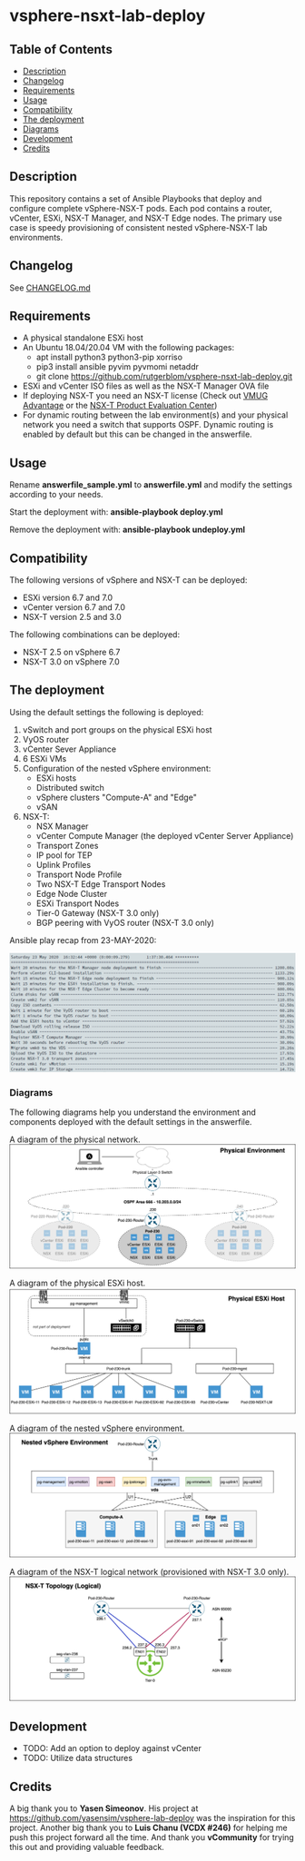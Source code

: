 # vsphere-nsxt-lab-deploy

## Table of Contents

* [Description](#Description)
* [Changelog](#Changelog)
* [Requirements](#Requirements)
* [Usage](#Usage)
* [Compatibility](#Compatibility)
* [The deployment](#The-deployment)
* [Diagrams](#Diagrams)
* [Development](#Development)
* [Credits](#Credits)

## Description

This repository contains a set of Ansible Playbooks that deploy and configure complete vSphere-NSX-T pods. Each pod contains a router, vCenter, ESXi, NSX-T Manager, and NSX-T Edge nodes. The primary use case is speedy provisioning of consistent nested vSphere-NSX-T lab environments.

## Changelog

See [CHANGELOG.md](CHANGELOG.md)

## Requirements

* A physical standalone ESXi host
* An Ubuntu 18.04/20.04 VM with the following packages:
  * apt install python3 python3-pip xorriso
  * pip3 install ansible pyvim pyvmomi netaddr
  * git clone https://github.com/rutgerblom/vsphere-nsxt-lab-deploy.git
* ESXi and vCenter ISO files as well as the NSX-T Manager OVA file
* If deploying NSX-T you need an NSX-T license (Check out [VMUG Advantage](https://www.vmug.com/membership/vmug-advantage-membership) or the [NSX-T Product Evaluation Center](https://my.vmware.com/web/vmware/evalcenter?p=nsx-t-eval))
* For dynamic routing between the lab environment(s) and your physical network you need a switch that supports OSPF. Dynamic routing is enabled by default but this can be changed in the answerfile.

## Usage

Rename **answerfile_sample.yml** to **answerfile.yml** and modify the settings according to your needs. 

Start the deployment with: **ansible-playbook deploy.yml**

Remove the deployment with: **ansible-playbook undeploy.yml**

## Compatibility

The following versions of vSphere and NSX-T can be deployed:
* ESXi version 6.7 and 7.0
* vCenter version 6.7 and 7.0
* NSX-T version 2.5 and 3.0

The following combinations can be deployed:
* NSX-T 2.5 on vSphere 6.7
* NSX-T 3.0 on vSphere 7.0

## The deployment

Using the default settings the following is deployed:
1. vSwitch and port groups on the physical ESXi host
1. VyOS router
1. vCenter Sever Appliance
1. 6 ESXi VMs
1. Configuration of the nested vSphere environment:
   * ESXi hosts
   * Distributed switch
   * vSphere clusters "Compute-A" and "Edge"
   * vSAN
1. NSX-T:
   * NSX Manager
   * vCenter Compute Manager (the deployed vCenter Server Appliance)
   * Transport Zones
   * IP pool for TEP
   * Uplink Profiles
   * Transport Node Profile
   * Two NSX-T Edge Transport Nodes
   * Edge Node Cluster
   * ESXi Transport Nodes
   * Tier-0 Gateway (NSX-T 3.0 only)
   * BGP peering with VyOS router (NSX-T 3.0 only)

Ansible play recap from 23-MAY-2020:

![](images/play-recap.png)

### Diagrams

The following diagrams help you understand the environment and components deployed with the default settings in the answerfile.

A diagram of the physical network.
![Physicaloverview](images/vsphere-nsxt-deploy-pod2phys.png)

A diagram of the physical ESXi host.
![PhysicalESXi](images/vsphere-nsxt-deploy-phys.png)

A diagram of the nested vSphere environment.
![Logicaloverview](images/vsphere-nsxt-deploy-log.png)

A diagram of the NSX-T logical network (provisioned with NSX-T 3.0 only).
![Logicalnsxoverview](images/vsphere-nsxt-deploy-nsx.png)

## Development

* TODO: Add an option to deploy against vCenter
* TODO: Utilize data structures

## Credits

A big thank you to **Yasen Simeonov**. His project at https://github.com/yasensim/vsphere-lab-deploy was the inspiration for this project. Another big thank you to **Luis Chanu (VCDX #246)** for helping me push this project forward all the time. And thank you **vCommunity** for trying this out and providing valuable feedback.
